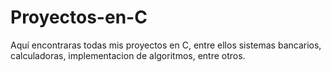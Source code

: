 # Proyectos-en-C
Aquí encontraras todas mis proyectos en C, entre ellos sistemas bancarios, calculadoras, implementacion de algoritmos, entre otros. 
